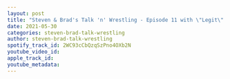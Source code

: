 ```yaml
---
layout: post
title: "Steven & Brad's Talk 'n' Wrestling - Episode 11 with \"Legit\" Leyla Hirsch and AJ Awesome"
date: 2021-05-30
categories: steven-brad-talk-wrestling
author: steven-brad-talk-wrestling
spotify_track_id: 2WC93cCbQzqSzPno4OXb2N
youtube_video_id: 
apple_track_id: 
youtube_metadata: 
---
```

